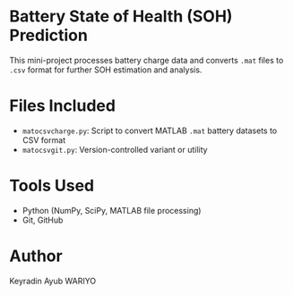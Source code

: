 # Battery State of Health (SOH) Prediction

This mini-project processes battery charge data and converts `.mat` files to `.csv` format for further SOH estimation and analysis.

# Files Included
- `matocsvcharge.py`: Script to convert MATLAB `.mat` battery datasets to CSV format
- `matocsvgit.py`: Version-controlled variant or utility

# Tools Used
- Python (NumPy, SciPy, MATLAB file processing)
- Git, GitHub

# Author
Keyradin Ayub WARIYO
